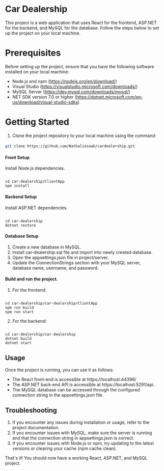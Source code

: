 
# Car Dealership

This project is a web application that uses React for the frontend, ASP.NET for the backend, and MySQL for the database. Follow the steps below to set up the project on your local machine.




# Prerequisites

Before setting up the project, ensure that you have the following software installed on your local machine:

* Node.js and npm (https://nodejs.org/en/download/)
* Visual Studio (https://visualstudio.microsoft.com/downloads/)
* MySQL Server (https://dev.mysql.com/downloads/mysql/)
* NET SDK version 7.0 or higher (https://dotnet.microsoft.com/en-us/download/visual-studio-sdks)


# Getting Started

1. Clone the project repository to your local machine using the command:

#### 
```bash
git clone https://github.com/Nathaliesaab/cardealership.git
```

#### Front Setup 
Install Node.js dependencies.
```

cd car-dealership/ClientApp
npm install 

```

#### Backend Setup 
Install ASP.NET dependencies.

```

cd car-dealership
dotnet restore

```

#### Database Setup 

1. Create a new database in MySQL.
2. Install car-dealership.sql file and import into newly created database.
3. Open the appsettings.json file in project/server.
4. Update the ConnectionStrings section with your MySQL server, database name, username, and password.

#### Build and run the project.

1. For the frontend:
```

cd car-dealership/car-dealership/ClientApp
npm run build 
npm run start 

```

2. For the backend:
```

cd car-dealership/car-dealership
dotnet build 
dotnet start 

```
## Usage

Once the project is running, you can use it as follows:

* The React front-end is accessible at https://localhost:44396/
* The ASP.NET back-end API is accessible at https://localhost:5291/api.
* The MySQL database can be accessed through the configured connection string in the appsettings.json file.

## Troubleshooting

1. If you encounter any issues during installation or usage, refer to the project documentation.
2. If you encounter issues with MySQL, make sure the server is running and that the connection string in appsettings.json is correct.
3. If you encounter issues with Node.js or npm, try updating to the latest versions or clearing your cache (npm cache clean).

That's it! You should now have a working React, ASP.NET, and MySQL project.

